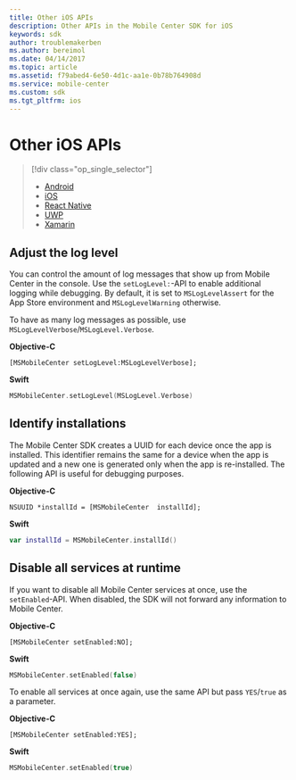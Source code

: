 ```yaml
---
title: Other iOS APIs
description: Other APIs in the Mobile Center SDK for iOS
keywords: sdk
author: troublemakerben
ms.author: bereimol
ms.date: 04/14/2017
ms.topic: article
ms.assetid: f79abed4-6e50-4d1c-aa1e-0b78b764908d
ms.service: mobile-center
ms.custom: sdk
ms.tgt_pltfrm: ios
---
```


# Other iOS APIs

> [!div class="op_single_selector"]
> * [Android](android.md)
> * [iOS](ios.md)
> * [React Native](react-native.md)
> * [UWP](uwp.md)
> * [Xamarin](xamarin.md)

## Adjust the log level

You can control the amount of log messages that show up from Mobile Center in the console. Use the `setLogLevel:`-API to enable additional logging while debugging. By default, it is set to `MSLogLevelAssert` for the App Store environment and `MSLogLevelWarning` otherwise.

To have as many log messages as possible, use `MSLogLevelVerbose`/`MSLogLevel.Verbose`.

**Objective-C**

```obj-c
[MSMobileCenter setLogLevel:MSLogLevelVerbose];
```

**Swift**

```swift
MSMobileCenter.setLogLevel(MSLogLevel.Verbose)
```

## Identify installations

The Mobile Center SDK creates a UUID for each device once the app is installed. This identifier remains the same for a device when the app is updated and a new one is generated only when the app is re-installed. The following API is useful for debugging purposes.

**Objective-C**

```obj-c
NSUUID *installId = [MSMobileCenter  installId];
```

**Swift**

```swift
var installId = MSMobileCenter.installId()
```

## Disable all services at runtime

If you want to disable all Mobile Center services at once, use the `setEnabled`-API. When disabled, the SDK will not forward any information to Mobile Center.

**Objective-C**

```obj-c
[MSMobileCenter setEnabled:NO];
```

**Swift**

```swift
MSMobileCenter.setEnabled(false)
```

To enable all services at once again, use the same API but pass `YES`/`true` as a parameter.

**Objective-C**

```obj-c
[MSMobileCenter setEnabled:YES];
```

**Swift**

```swift
MSMobileCenter.setEnabled(true)
```
